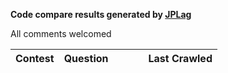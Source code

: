 **Code compare results generated by [JPLag](https://github.com/jplag/jplag)**

All comments welcomed

|Contest|Question||||Last Crawled|
|-|-|-|-|-|-|